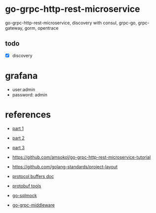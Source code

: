 # go-grpc-http-rest-microservice

go-grpc-http-rest-microservice, discovery with consul, grpc-go, grpc-gateway, gorm, opentrace

## todo

- [x] discovery

# grafana

- user:admin
- password: admin

# references

- [part 1](https://medium.com/@amsokol.com/tutorial-how-to-develop-go-grpc-microservice-with-http-rest-endpoint-middleware-kubernetes-daebb36a97e9)
- [part 2](https://medium.com/@amsokol.com/tutorial-how-to-develop-go-grpc-microservice-with-http-rest-endpoint-middleware-kubernetes-af1fff81aeb2)
- [part 3](https://medium.com/@amsokol.com/tutorial-part-3-how-to-develop-go-grpc-microservice-with-http-rest-endpoint-middleware-739aac8f1d7e)

- https://github.com/amsokol/go-grpc-http-rest-microservice-tutorial
- https://github.com/golang-standards/project-layout

- [protocol buffers doc](https://developers.google.com/protocol-buffers/docs/proto3)
- [protobuf tools](https://github.com/protocolbuffers/protobuf/)
- [go-sqlmock](https://github.com/DATA-DOG/go-sqlmock)
- [go-grpc-middleware](https://github.com/grpc-ecosystem/go-grpc-middleware)

<!-- https://github.com/CyC2018/MBlog -->